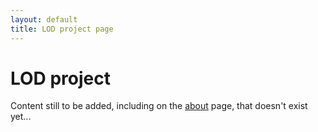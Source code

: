 ```yaml
---
layout: default
title: LOD project page
---
```

<div class="container">
	<h1>LOD project</h1>
	<p>Content still to be added, including on the <a href="/about">about</a> page, that doesn't exist yet...</a></p>
</div><!-- /.container -->
